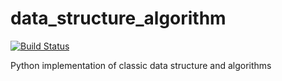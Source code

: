 # data_structure_algorithm
[![Build Status](https://travis-ci.com/Frank3W/data_structure_algorithm.svg?branch=main)](https://travis-ci.com/Frank3W/data_structure_algorithm)

Python implementation of classic data structure and algorithms

